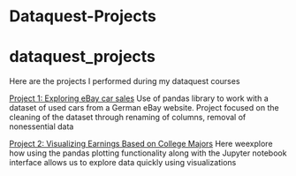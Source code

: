 # Dataquest-Projects
 
# dataquest_projects
 Here are the projects I performed during my dataquest courses

[Project 1: Exploring eBay car sales](https://github.com/Alopias1988/Dataquest-Projects/blob/master/P1ebay_cars.ipynb)
Use of pandas library to work with a dataset of used cars from a German eBay website. Project focused on the cleaning of the dataset through renaming of columns, removal of nonessential data

[Project 2: Visualizing Earnings Based on College Majors](https://github.com/Alopias1988/Dataquest-Projects/blob/master/P2Vis_earnings.ipynb)
Here weexplore how using the pandas plotting functionality along with the Jupyter notebook interface allows us to explore data quickly using visualizations
